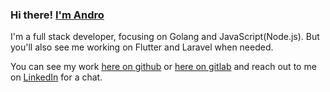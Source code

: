 ### Hi there! [I'm Andro](https://rvalessandro.com)

I'm a full stack developer, focusing on Golang and JavaScript(Node.js). But you'll also see me working on Flutter and Laravel when needed.

You can see my work [here on github](https://github.com/rvalessandro) or [here on gitlab](https://gitlab.com/rvalessandro) and reach out to me on [LinkedIn](https://linkedin.com/in/rvalessandro) for a chat.
